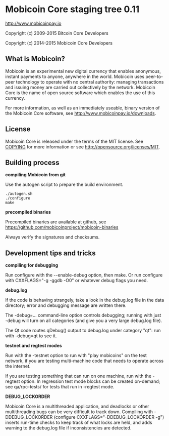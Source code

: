 Mobicoin Core staging tree 0.11
===============================

http://www.mobicoinpay.io

Copyright (c) 2009-2015 Bitcoin Core Developers

Copyright (c) 2014-2015 Mobicoin Core Developers


What is Mobicoin?
----------------

Mobicoin is an experimental new digital currency that enables anonymous, instant
payments to anyone, anywhere in the world. Mobicoin uses peer-to-peer technology
to operate with no central authority: managing transactions and issuing money
are carried out collectively by the network. Mobicoin Core is the name of open
source software which enables the use of this currency.

For more information, as well as an immediately useable, binary version of
the Mobicoin Core software, see http://www.mobicoinpay.io/downloads.


License
-------

Mobicoin Core is released under the terms of the MIT license. See [COPYING](COPYING) for more
information or see http://opensource.org/licenses/MIT.


Building process
-----------------

**compiling Mobicoin from git**

Use the autogen script to prepare the build environment.

    ./autogen.sh
    ./configure
    make

**precompiled binaries**

Precompiled binaries are available at github, see
https://github.com/mobicoinproject/mobicoin-binaries

Always verify the signatures and checksums.


Development tips and tricks
---------------------------

**compiling for debugging**

Run configure with the --enable-debug option, then make. Or run configure with
CXXFLAGS="-g -ggdb -O0" or whatever debug flags you need.

**debug.log**

If the code is behaving strangely, take a look in the debug.log file in the data directory;
error and debugging message are written there.

The -debug=... command-line option controls debugging; running with just -debug will turn
on all categories (and give you a very large debug.log file).

The Qt code routes qDebug() output to debug.log under category "qt": run with -debug=qt
to see it.

**testnet and regtest modes**

Run with the -testnet option to run with "play mobicoins" on the test network, if you
are testing multi-machine code that needs to operate across the internet.

If you are testing something that can run on one machine, run with the -regtest option.
In regression test mode blocks can be created on-demand; see qa/rpc-tests/ for tests
that run in -regtest mode.

**DEBUG_LOCKORDER**

Mobicoin Core is a multithreaded application, and deadlocks or other multithreading bugs
can be very difficult to track down. Compiling with -DDEBUG_LOCKORDER (configure
CXXFLAGS="-DDEBUG_LOCKORDER -g") inserts run-time checks to keep track of what locks
are held, and adds warning to the debug.log file if inconsistencies are detected.
